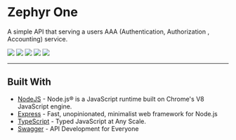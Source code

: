 # Zephyr One
A simple API that serving a users AAA (Authentication, Authorization , Accounting) service.

![](https://img.shields.io/badge/Version-1.0.0-informational?style=flat&logo=<LOGO_NAME>&logoColor=white&color=2bbc8a)
![](https://img.shields.io/badge/Build-Sucess-informational?style=flat&logo=<LOGO_NAME>&logoColor=white&color=2bbc8a)
![](https://img.shields.io/badge/NPM-6.14.8-informational?style=flat&logo=npm&logoColor=white&color=C83837)
![](https://img.shields.io/badge/NuxtJS-2.14.5-informational?style=flat&logo=nuxt-js&logoColor=white&color=2bbc8a)
![](https://img.shields.io/badge/@nuxt/tailwindcss-3.0.2-informational?style=flat&logo=tailwind-css&logoColor=white&color=38B2AC)

---

## Built With

* [NodeJS](https://nodejs.org/) - Node.js® is a JavaScript runtime built on Chrome's V8 JavaScript engine.
* [Express](https://expressjs.com/) - Fast, unopinionated, minimalist web framework for Node.js
* [TypeScript](https://www.typescriptlang.org/) - Typed JavaScript at Any Scale.
* [Swagger](https://swagger.io/) - API Development
for Everyone

